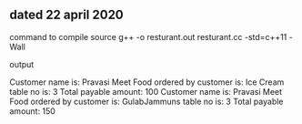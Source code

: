 

dated 22 april 2020
--------------------------
command to compile source
g++ -o resturant.out resturant.cc -std=c++11 -Wall

output

Customer name is: Pravasi Meet
Food ordered by customer is: Ice Cream
table no is: 3
Total payable amount: 100
Customer name is: Pravasi Meet
Food ordered by customer is: GulabJammuns
table no is: 3
Total payable amount: 150

